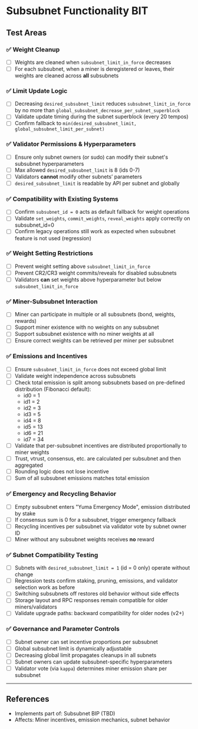 # Subsubnet Functionality BIT

## Test Areas

### ✅ Weight Cleanup
- [ ] Weights are cleaned when `subsubnet_limit_in_force` decreases
- [ ] For each subsubnet, when a miner is deregistered or leaves, their weights are cleaned across **all** subsubnets

### ✅ Limit Update Logic
- [ ] Decreasing `desired_subsubnet_limit` reduces `subsubnet_limit_in_force` by no more than `global_subsubnet_decrease_per_subnet_superblock`
- [ ] Validate update timing during the subnet superblock (every 20 tempos)
- [ ] Confirm fallback to `min(desired_subsubnet_limit, global_subsubnet_limit_per_subnet)`

### ✅ Validator Permissions & Hyperparameters
- [ ] Ensure only subnet owners (or sudo) can modify their subnet's subsubnet hyperparameters
- [ ] Max allowed `desired_subsubnet_limit` is 8 (ids 0-7)
- [ ] Validators **cannot** modify other subnets’ parameters
- [ ] `desired_subsubnet_limit` is readable by API per subnet and globally

### ✅ Compatibility with Existing Systems
- [ ] Confirm `subsubnet_id = 0` acts as default fallback for weight operations
- [ ] Validate `set_weights`, `commit_weights`, `reveal_weights` apply correctly on subsubnet_id=0
- [ ] Confirm legacy operations still work as expected when subsubnet feature is not used (regression)

### ✅ Weight Setting Restrictions
- [ ] Prevent weight setting above `subsubnet_limit_in_force`
- [ ] Prevent CR2/CR3 weight commits/reveals for disabled subsubnets
- [ ] Validators **can** set weights above hyperparameter but below `subsubnet_limit_in_force`

### ✅ Miner-Subsubnet Interaction
- [ ] Miner can participate in multiple or all subsubnets (bond, weights, rewards)
- [ ] Support miner existence with no weights on any subsubnet
- [ ] Support subsubnet existence with no miner weights at all
- [ ] Ensure correct weights can be retrieved per miner per subsubnet

### ✅ Emissions and Incentives
- [ ] Ensure `subsubnet_limit_in_force` does not exceed global limit
- [ ] Validate weight independence across subsubnets
- [ ] Check total emission is split among subsubnets based on pre-defined distribution (Fibonacci default):
  - id0 = 1
  - id1 = 2
  - id2 = 3
  - id3 = 5
  - id4 = 8
  - id5 = 13
  - id6 = 21
  - id7 = 34
- [ ] Validate that per-subsubnet incentives are distributed proportionally to miner weights
- [ ] Trust, vtrust, consensus, etc. are calculated per subsubnet and then aggregated
- [ ] Rounding logic does not lose incentive
- [ ] Sum of all subsubnet emissions matches total emission

### ✅ Emergency and Recycling Behavior
- [ ] Empty subsubnet enters "Yuma Emergency Mode", emission distributed by stake
- [ ] If consensus sum is 0 for a subsubnet, trigger emergency fallback
- [ ] Recycling incentives per subsubnet via validator vote by subnet owner ID
- [ ] Miner without any subsubnet weights receives **no** reward

### ✅ Subnet Compatibility Testing
- [ ] Subnets with `desired_subsubnet_limit = 1` (id = 0 only) operate without change
- [ ] Regression tests confirm staking, pruning, emissions, and validator selection work as before
- [ ] Switching subsubnets off restores old behavior without side effects
- [ ] Storage layout and RPC responses remain compatible for older miners/validators
- [ ] Validate upgrade paths: backward compatibility for older nodes (v2+)

### ✅ Governance and Parameter Controls
- [ ] Subnet owner can set incentive proportions per subsubnet
- [ ] Global subsubnet limit is dynamically adjustable
- [ ] Decreasing global limit propagates cleanups in all subnets
- [ ] Subnet owners can update subsubnet-specific hyperparameters
- [ ] Validator vote (via `kappa`) determines miner emission share per subsubnet

---

## References
- Implements part of: Subsubnet BIP (TBD)
- Affects: Miner incentives, emission mechanics, subnet behavior
